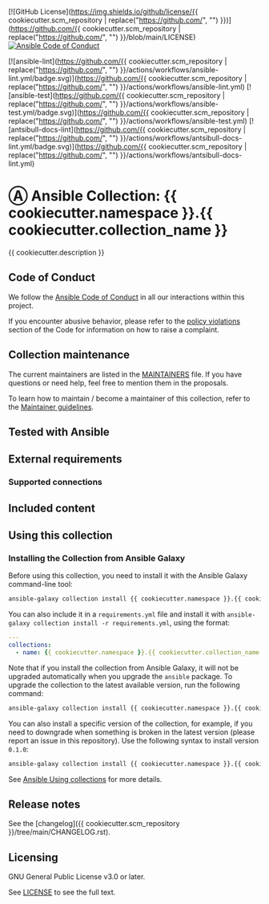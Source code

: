 [![GitHub License](https://img.shields.io/github/license/{{ cookiecutter.scm_repository | replace("https://github.com/", "") }})](https://github.com/{{ cookiecutter.scm_repository | replace("https://github.com/", "") }}/blob/main/LICENSE)
[![Ansible Code of Conduct](https://img.shields.io/badge/Code%20of%20Conduct-Ansible-silver.svg)](https://docs.ansible.com/ansible/latest/community/code_of_conduct.html)

[![ansible-lint](https://github.com/{{ cookiecutter.scm_repository | replace("https://github.com/", "") }}/actions/workflows/ansible-lint.yml/badge.svg)](https://github.com/{{ cookiecutter.scm_repository | replace("https://github.com/", "") }}/actions/workflows/ansible-lint.yml)
[![ansible-test](https://github.com/{{ cookiecutter.scm_repository | replace("https://github.com/", "") }}/actions/workflows/ansible-test.yml/badge.svg)](https://github.com/{{ cookiecutter.scm_repository | replace("https://github.com/", "") }}/actions/workflows/ansible-test.yml)
[![antsibull-docs-lint](https://github.com/{{ cookiecutter.scm_repository | replace("https://github.com/", "") }}/actions/workflows/antsibull-docs-lint.yml/badge.svg)](https://github.com/{{ cookiecutter.scm_repository | replace("https://github.com/", "") }}/actions/workflows/antsibull-docs-lint.yml)

# Ⓐ Ansible Collection: {{ cookiecutter.namespace }}.{{ cookiecutter.collection_name }}

{{ cookiecutter.description }}

## Code of Conduct

We follow the [Ansible Code of Conduct](https://docs.ansible.com/ansible/devel/community/code_of_conduct.html) in all our interactions within this project.

If you encounter abusive behavior, please refer to the [policy violations](https://docs.ansible.com/ansible/devel/community/code_of_conduct.html#policy-violations) section of the Code for information on how to raise a complaint.

## Collection maintenance

The current maintainers are listed in the [MAINTAINERS](MAINTAINERS) file. If you have questions or need help, feel free to mention them in the proposals.

To learn how to maintain / become a maintainer of this collection, refer to the [Maintainer guidelines](MAINTAINING.md).

## Tested with Ansible

<!-- List the versions of Ansible the collection has been tested with. Must match what is in galaxy.yml. -->

## External requirements

<!-- List any external resources the collection depends on, for example minimum versions of an OS, libraries, or utilities. Do not list other Ansible collections here. -->

### Supported connections

<!-- Optional. If your collection supports only specific connection types (such as HTTPAPI, netconf, or others), list them here. -->

## Included content

<!-- Galaxy will eventually list the module docs within the UI, but until that is ready, you may need to either describe your plugins etc here, or point to an external docsite to cover that information. -->

## Using this collection

<!--Include some quick examples that cover the most common use cases for your collection content. It can include the following examples of installation and upgrade (change NAMESPACE.COLLECTION_NAME correspondingly):-->

### Installing the Collection from Ansible Galaxy

Before using this collection, you need to install it with the Ansible Galaxy command-line tool:

```bash
ansible-galaxy collection install {{ cookiecutter.namespace }}.{{ cookiecutter.collection_name }}
```

You can also include it in a `requirements.yml` file and install it with `ansible-galaxy collection install -r requirements.yml`, using the format:

```yaml
---
collections:
  - name: {{ cookiecutter.namespace }}.{{ cookiecutter.collection_name }}
```

Note that if you install the collection from Ansible Galaxy, it will not be upgraded automatically when you upgrade the `ansible` package. To upgrade the collection to the latest available version, run the following command:

```bash
ansible-galaxy collection install {{ cookiecutter.namespace }}.{{ cookiecutter.collection_name }} --upgrade
```

You can also install a specific version of the collection, for example, if you need to downgrade when something is broken in the latest version (please report an issue in this repository). Use the following syntax to install version `0.1.0`:

```bash
ansible-galaxy collection install {{ cookiecutter.namespace }}.{{ cookiecutter.collection_name }}:==0.1.0
```

See [Ansible Using collections](https://docs.ansible.com/ansible/devel/user_guide/collections_using.html) for more details.

## Release notes

See the [changelog]({{ cookiecutter.scm_repository }}/tree/main/CHANGELOG.rst).

## Licensing

GNU General Public License v3.0 or later.

See [LICENSE](https://www.gnu.org/licenses/gpl-3.0.txt) to see the full text.
